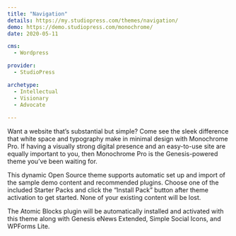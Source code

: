 ```yaml
---
title: "Navigation"
details: https://my.studiopress.com/themes/navigation/
demo: https://demo.studiopress.com/monochrome/
date: 2020-05-11

cms: 
  - Wordpress

provider: 
  - StudioPress

archetype:
  - Intellectual
  - Visionary
  - Advocate
  
---
```


Want a website that’s substantial but simple? Come see the sleek difference that white space and typography make in minimal design with Monochrome Pro. If having a visually strong digital presence and an easy-to-use site are equally important to you, then Monochrome Pro is the Genesis-powered theme you’ve been waiting for.

This dynamic Open Source theme supports automatic set up and import of the sample demo content and recommended plugins. Choose one of the included Starter Packs and click the “Install Pack” button after theme activation to get started. None of your existing content will be lost.

The Atomic Blocks plugin will be automatically installed and activated with this theme along with Genesis eNews Extended, Simple Social Icons, and WPForms Lite.
